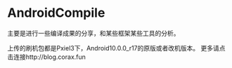 # AndroidCompile
主要是进行一些编译成果的分享，和某些框架某些工具的分析。

上传的刷机包都是Pxiel3下，Android10.0.0_r17的原版或者改机版本。
更多请点击连接http://blog.corax.fun
